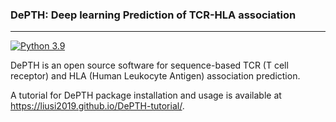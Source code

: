### DePTH: Deep learning Prediction of TCR-HLA association


---

[![Python 3.9](https://img.shields.io/badge/python-3.9-blue.svg)](https://www.python.org/downloads/release/python-390/)

DePTH is an open source software for sequence-based TCR (T cell receptor) and HLA (Human Leukocyte Antigen) association prediction.

A tutorial for DePTH package installation and usage is available at https://liusi2019.github.io/DePTH-tutorial/.

